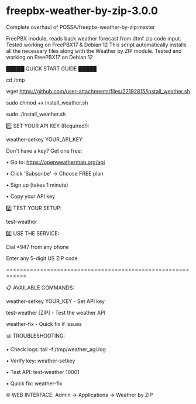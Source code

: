 # freepbx-weather-by-zip-3.0.0
Complete overhaul of POSSA/freepbx-weather-by-zip:master

FreePBX module, reads back weather forecast from dtmf zip code input. Tested working on FreePBX17 &amp; Debian 12
This script automatically installs all the necessary files along with the Weather by ZIP module.
Tested and working on FreePBX17 on Debian 12

█████ QUICK START GUIDE █████

cd /tmp

wget https://github.com/user-attachments/files/22192815/install_weather.sh

sudo chmod +x install_weather.sh

sudo ./install_weather.sh


1️⃣ SET YOUR API KEY (Required!):

weather-setkey YOUR_API_KEY

Don't have a key? Get one free:

• Go to: https://openweathermap.org/api

• Click 'Subscribe' → Choose FREE plan

• Sign up (takes 1 minute)

• Copy your API key

2️⃣ TEST YOUR SETUP:

test-weather

3️⃣ USE THE SERVICE:

Dial *947 from any phone

Enter any 5-digit US ZIP code

============================================================

📋 AVAILABLE COMMANDS:

weather-setkey YOUR_KEY - Set API key

test-weather [ZIP] - Test the weather API

weather-fix - Quick fix if issues

📊 TROUBLESHOOTING:

• Check logs: tail -f /tmp/weather_agi.log

• Verify key: weather-setkey

• Test API: test-weather 10001

• Quick fix: weather-fix

🌐 WEB INTERFACE:
Admin → Applications → Weather by ZIP


